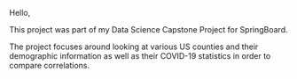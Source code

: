 Hello,

This project was part of my Data Science Capstone Project for SpringBoard.

The project focuses around looking at various US counties and their demographic information as well as their COVID-19 statistics in order to compare correlations.
